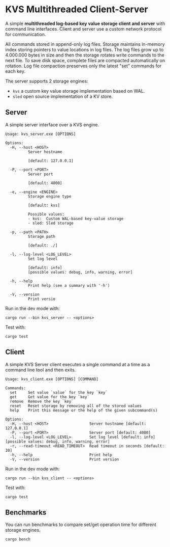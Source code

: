 # KVS Multithreaded Client-Server

A simple **multithreaded log-based key value storage client and server** with command line interfaces. Client and server use a custom network protocol for communication.

All commands stored in append-only log files.
Storage maintains in-memory index storing pointers to value locations in log files. The log files grow up to
4.000.000 bytes in size and then the storage rotates write commands to the next file. To save disk space, complete files
are compacted automatically on rotation. Log file compaction preserves only the latest "set" commands for each key.

The server supports 2 storage engines:

- `kvs` a custom key value storage implementation based on WAL.
- `sled` open source implementation of a KV store.

## Server

A simple server interface over a KVS engine.

```
Usage: kvs_server.exe [OPTIONS]

Options:
  -H, --host <HOST>
          Server hostname

          [default: 127.0.0.1]

  -P, --port <PORT>
          Server port

          [default: 4000]

  -e, --engine <ENGINE>
          Storage engine type

          [default: kvs]

          Possible values:
          - kvs:  Custom WAL-based key-value storage
          - sled: Sled storage

  -p, --path <PATH>
          Storage path

          [default: ./]

  -l, --log-level <LOG_LEVEL>
          Set log level

          [default: info]
          [possible values: debug, info, warning, error]

  -h, --help
          Print help (see a summary with '-h')

  -V, --version
          Print versio
```

Run in the dev mode with:

```
cargo run --bin kvs_server -- <options>
```

Test with:

```
cargo test
```

## Client

A simple KVS Server client executes a single command at a time as a command line tool and then exits.

```
Usage: kvs_client.exe [OPTIONS] [COMMAND]

Commands:
  set     Set value `value` for the key `key`
  get     Get value for the key `key`
  remove  Remove the key `key`
  reset   Reset storage by removing all of the stored values
  help    Print this message or the help of the given subcommand(s)

Options:
  -H, --host <HOST>                  Server hostname [default: 127.0.0.1]
  -P, --port <PORT>                  Server port [default: 4000]
  -l, --log-level <LOG_LEVEL>        Set log level [default: info] [possible values: debug, info, warning, error]
  -r, --read-timeout <READ_TIMEOUT>  Read timeout in seconds [default: 30]
  -h, --help                         Print help
  -V, --version                      Print version
```

Run in the dev mode with:

```
cargo run --bin kvs_client -- <options>
```

Test with:

```
cargo test
```

## Benchmarks

You can run benchmarks to compare set/get operation time for different storage engines.

```shell
cargo bench
```
